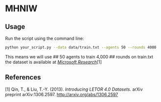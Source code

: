 # MHNIW
##  Usage

Run the script using the command line:

```bash
python your_script.py --data data/train.txt --agents 50 --rounds 4000
```
This means we will use ## 50 agents to train 4,000 ## rounds on train.txt
the dataset is available at [*Microsoft Research*](https://www.microsoft.com/en-us/research/project/mslr/)[1]



## References

[1] Qin, T., & Liu, T.-Y. (2013). *Introducing LETOR 4.0 Datasets*. arXiv preprint arXiv:1306.2597. http://arxiv.org/abs/1306.2597
